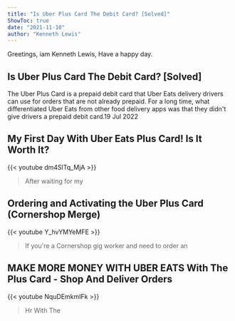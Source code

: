 ```yaml
---
title: "Is Uber Plus Card The Debit Card? [Solved]"
ShowToc: true 
date: "2021-11-10"
author: "Kenneth Lewis" 
---
```


Greetings, iam Kenneth Lewis, Have a happy day.
## Is Uber Plus Card The Debit Card? [Solved]
 The Uber Plus Card is a prepaid debit card that Uber Eats delivery drivers can use for orders that are not already prepaid. For a long time, what differentiated Uber Eats from other food delivery apps was that they didn't give drivers a prepaid debit card.19 Jul 2022

## My First Day With Uber Eats Plus Card! Is It Worth It?
{{< youtube dm4SlTq_MjA >}}
>After waiting for my 

## Ordering and Activating the Uber Plus Card (Cornershop Merge)
{{< youtube Y_hvYMYeMFE >}}
>If you're a Cornershop gig worker and need to order an 

## MAKE MORE MONEY WITH UBER EATS With The Plus Card - Shop And Deliver Orders
{{< youtube NquDEmkmIFk >}}
>Hr With The 

